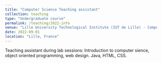 ```yaml
---
title: "Computer Science Teaching assistant"
collection: teaching
type: "Undergraduate course"
permalink: /teaching/2022-info
venue: "Lille University Technological Institute (IUT de Lille) - Computer Science Department"
date: 2022-09-01
location: "Lille, France"
---
```

Teaching assistant during lab sessions: Introduction to computer sience, object oriented programming, web design. Java, HTML, CSS.
